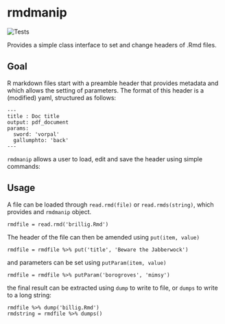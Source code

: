 # rmdmanip

![Tests](https://github.com/minimumcosttohumanity/rmdmanip/actions/workflows/r.yml/badge.svg)

Provides a simple class interface to set and change headers of .Rmd files. 

## Goal

R markdown files start with a preamble header that provides metadata and which allows the setting of parameters. The format of this header is a (modified) yaml, structured as follows:

```
---
title : Doc title
output: pdf_document
params:
  sword: 'vorpal'
  gallumphto: 'back'
---
```

`rmdmanip` allows a user to load, edit and save the header using simple commands:

## Usage

A file can be loaded through `read.rmd(file)` or `read.rmds(string)`, which provides and `rmdmanip` object. 

```
rmdfile = read.rmd('brillig.Rmd')
```

The header of the file can then be amended using `put(item, value)`

```
rmdfile = rmdfile %>% put('title', 'Beware the Jabberwock')
```

and parameters can be set using `putParam(item, value)`

```
rmdfile = rmdfile %>% putParam('borogroves', 'mimsy')
```

the final result can be extracted using `dump` to write to file, or `dumps` to write to a long string:

```
rmdfile %>% dump('billig.Rmd')
rmdstring = rmdfile %>% dumps()
```

